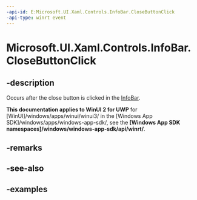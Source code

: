 ```yaml
---
-api-id: E:Microsoft.UI.Xaml.Controls.InfoBar.CloseButtonClick
-api-type: winrt event
---
```


# Microsoft.UI.Xaml.Controls.InfoBar.CloseButtonClick

<!--
public event Windows.Foundation.TypedEventHandler<Microsoft.UI.Xaml.Controls.InfoBar,object> CloseButtonClick;
-->


## -description

Occurs after the close button is clicked in the [InfoBar](infobar.md).

**This documentation applies to WinUI 2 for UWP** for [WinUI]/windows/apps/winui/winui3/ in the [Windows App SDK]/windows/apps/windows-app-sdk/, see the **[Windows App SDK namespaces]/windows/windows-app-sdk/api/winrt/**.

## -remarks

## -see-also

## -examples


